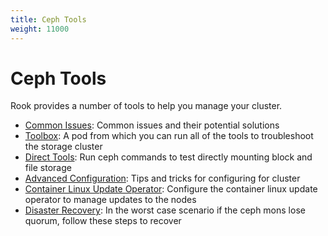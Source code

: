 ```yaml
---
title: Ceph Tools
weight: 11000
---
```


# Ceph Tools

Rook provides a number of tools to help you manage your cluster.
- [Common Issues](ceph-common-issues.md): Common issues and their potential solutions
- [Toolbox](ceph-toolbox.md): A pod from which you can run all of the tools to troubleshoot the storage cluster
- [Direct Tools](direct-tools.md): Run ceph commands to test directly mounting block and file storage
- [Advanced Configuration](ceph-advanced-configuration.md): Tips and tricks for configuring for cluster
- [Container Linux Update Operator](container-linux.md): Configure the container linux update operator to manage updates to the nodes
- [Disaster Recovery](disaster-recovery.md): In the worst case scenario if the ceph mons lose quorum, follow these steps to recover
